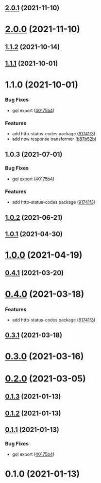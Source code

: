 ## [2.0.1](https://github.com/alex-lit/apollo-vue-kit/compare/v2.0.0...v2.0.1) (2021-11-10)

# [2.0.0](https://github.com/alex-lit/apollo-vue-kit/compare/v1.1.2...v2.0.0) (2021-11-10)

## [1.1.2](https://github.com/alex-lit/apollo-vue-kit/compare/v1.1.1...v1.1.2) (2021-10-14)

## [1.1.1](https://github.com/alex-lit/apollo-vue-kit/compare/v1.1.0...v1.1.1) (2021-10-01)

# 1.1.0 (2021-10-01)

### Bug Fixes

- gql export
  ([40175b4](https://github.com/alex-lit/apollo-vue-kit/commit/40175b4ffd89c58ac552b6629099052c8321d446))

### Features

- add http-status-codes package
  ([91741f3](https://github.com/alex-lit/apollo-vue-kit/commit/91741f3da50faa0fd3b9dbc53c14d30f80106d70))
- add new response transformer
  ([b87b52b](https://github.com/alex-lit/apollo-vue-kit/commit/b87b52b7c65794607b6b8a7b58c729e9d2ee2c2c))

## 1.0.3 (2021-07-01)

### Bug Fixes

- gql export
  ([40175b4](https://github.com/alex-lit/apollo-vue-kit/commit/40175b4ffd89c58ac552b6629099052c8321d446))

### Features

- add http-status-codes package
  ([91741f3](https://github.com/alex-lit/apollo-vue-kit/commit/91741f3da50faa0fd3b9dbc53c14d30f80106d70))

## [1.0.2](https://github.com/alex-lit/apollo-vue-kit/compare/v1.0.1...v1.0.2) (2021-06-21)

## [1.0.1](https://github.com/alex-lit/apollo-vue-kit/compare/v1.0.0...v1.0.1) (2021-04-30)

# [1.0.0](https://github.com/alex-lit/apollo-vue-kit/compare/v0.4.1...v1.0.0) (2021-04-19)

## [0.4.1](https://github.com/alex-lit/apollo-vue-kit/compare/v0.4.0...v0.4.1) (2021-03-20)

# [0.4.0](https://github.com/alex-lit/apollo-vue-kit/compare/v0.3.1...v0.4.0) (2021-03-18)

### Features

- add http-status-codes package
  ([91741f3](https://github.com/alex-lit/apollo-vue-kit/commit/91741f3da50faa0fd3b9dbc53c14d30f80106d70))

## [0.3.1](https://github.com/alex-lit/apollo-vue-kit/compare/v0.3.0...v0.3.1) (2021-03-18)

# [0.3.0](https://github.com/alex-lit/apollo-vue-kit/compare/v0.2.0...v0.3.0) (2021-03-16)

# [0.2.0](https://github.com/alex-lit/apollo-vue-kit/compare/v0.1.3...v0.2.0) (2021-03-05)

## [0.1.3](https://github.com/alex-lit/apollo-vue-kit/compare/v0.1.2...v0.1.3) (2021-01-13)

## [0.1.2](https://github.com/alex-lit/apollo-vue-kit/compare/v0.1.0...v0.1.2) (2021-01-13)

## [0.1.1](https://github.com/alex-lit/apollo-vue-kit/compare/v0.1.0...v0.1.1) (2021-01-13)

### Bug Fixes

- gql export
  ([40175b4](https://github.com/alex-lit/apollo-vue-kit/commit/40175b4ffd89c58ac552b6629099052c8321d446))

# 0.1.0 (2021-01-13)
